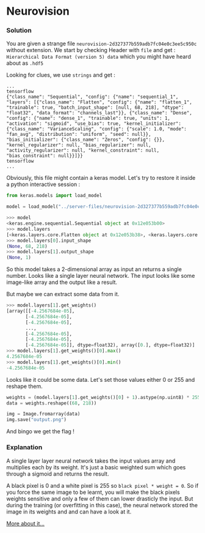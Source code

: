 # Neurovision

### Solution

You are given a strange file `neurovision-2d327377b559adb7fc04e0c3ee5c950c` without extension. We start by checking Header with `file` and get : `Hierarchical Data Format (version 5) data` which you might have heard about as `.hdf5`

Looking for clues, we use `strings` and get :
```
...
tensorflow
{"class_name": "Sequential", "config": {"name": "sequential_1", "layers": [{"class_name": "Flatten", "config": {"name": "flatten_1", "trainable": true, "batch_input_shape": [null, 68, 218], "dtype": "float32", "data_format": "channels_last"}}, {"class_name": "Dense", "config": {"name": "dense_1", "trainable": true, "units": 1, "activation": "sigmoid", "use_bias": true, "kernel_initializer": {"class_name": "VarianceScaling", "config": {"scale": 1.0, "mode": "fan_avg", "distribution": "uniform", "seed": null}}, "bias_initializer": {"class_name": "Zeros", "config": {}}, "kernel_regularizer": null, "bias_regularizer": null, "activity_regularizer": null, "kernel_constraint": null, "bias_constraint": null}}]}}
tensorflow
...
```

Obviously, this file might contain a keras model. Let's try to restore it inside a python interactive session :

```python
from keras.models import load_model

model = load_model("../server-files/neurovision-2d327377b559adb7fc04e0c3ee5c950c")
```

```python
>>> model
<keras.engine.sequential.Sequential object at 0x12e053b00>
>>> model.layers
[<keras.layers.core.Flatten object at 0x12e053b38>, <keras.layers.core.Dense object at 0x12e053e48>]
>>> model.layers[0].input_shape
(None, 68, 218)
>>> model.layers[1].output_shape
(None, 1)
```

So this model takes a 2-dimensional array as input an returns a single number. Looks like a single layer neural network. The input looks like some image-like array and the output like a result.

But maybe we can extract some data from it.
```python
>>> model.layers[1].get_weights()
[array([[-4.2567684e-05],
       [-4.2567684e-05],
       [-4.2567684e-05],
       ...,
       [-4.2567684e-05],
       [-4.2567684e-05],
       [-4.2567684e-05]], dtype=float32), array([0.], dtype=float32)]
>>> model.layers[1].get_weights()[0].max()
4.2567684e-05
>>> model.layers[1].get_weights()[0].min()
-4.2567684e-05
```

Looks like it could be some data. Let's set those values either 0 or 255 and reshape them.

```python
weights = (model.layers[1].get_weights()[0] + 1).astype(np.uint8) * 255
data = weights.reshape((68, 218))

img = Image.fromarray(data)
img.save("output.png")
```

And bingo we get the flag !


### Explanation

A single layer layer neural network takes the input values array and multiplies each by its weight. It's just a basic weighted sum which goes through a sigmoid and returns the result.

A black pixel is 0 and a white pixel is 255 so `black pixel * weight = 0`. So if you force the same image to be learnt, you will make the black pixels weights sensitive and only a few of them can lower drasticly the input. But during the training (or overfitting in this case), the neural network stored the image in its weights and and can have a look at it.

[More about it...](https://ml4a.github.io/ml4a/looking_inside_neural_nets/)
